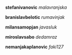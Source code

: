 **stefanivanovic**
_malavranjska_

**branislavbelotic**
_rumavinjak_

**milansamopjan**
_javasluk_

**miroslavsabo**
_dedamraz_

**nemanjakaplanovic**
_faki127_
